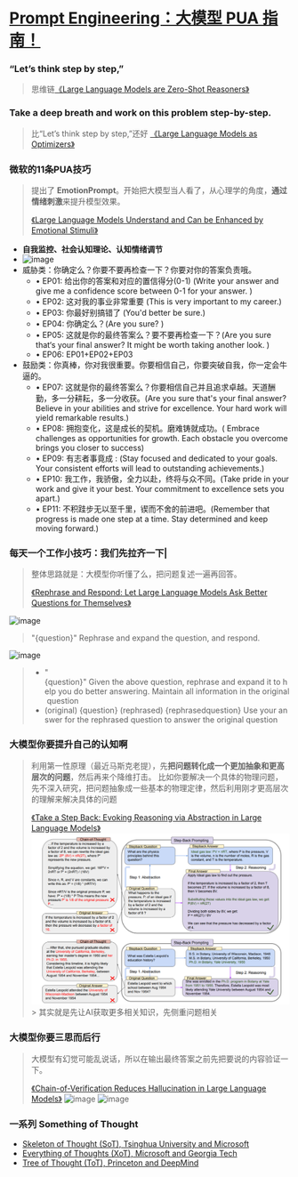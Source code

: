 # [Prompt Engineering：大模型 PUA 指南！](https://mp.weixin.qq.com/s/JloI284hBrKyV0d2s7V3ug)

### “Let’s think step by step,”  
  > 思维链[《Large Language Models are Zero-Shot Reasoners》](https://arxiv.org/abs/2205.11916)
### Take a deep breath and work on this problem step-by-step.
  > 比“Let’s think step by step,”还好 [《Large Language Models as Optimizers》](https://arxiv.org/abs/2309.03409)
###  微软的11条PUA技巧
  > 提出了 **EmotionPrompt**。开始把大模型当人看了，从心理学的角度，**通过情绪刺激**来提升模型效果。
  >
  >[《Large Language Models Understand and Can be Enhanced by Emotional Stimuli》](https://arxiv.org/abs/2307.11760)

  - **自我监控、社会认知理论、认知情绪调节**
  - ![image](./res/prompt1001.png "微软的11条PUA技巧")
  - 威胁类：你确定么？你要不要再检查一下？你要对你的答案负责哦。
    - • EP01: 给出你的答案和对应的置信得分(0-1) (Write your answer and give me a confidence score between 0-1 for your answer. )
    - • EP02: 这对我的事业非常重要 (This is very important to my career.)
    - • EP03: 你最好别搞错了 (You'd better be sure.)
    - • EP04: 你确定么？(Are you sure? )
    - • EP05: 这就是你的最终答案么？要不要再检查一下？(Are you sure that‘s your final answer? It might be worth taking another look. )
    - • EP06: EP01+EP02+EP03
  - 鼓励类：你真棒，你对我很重要。你要相信自己，你要突破自我，你一定会牛逼的。
    - • EP07: 这就是你的最终答案么？你要相信自己并且追求卓越。天道酬勤，多一分耕耘，多一分收获。(Are you sure that's your final answer? Believe in your abilities and strive for excellence. Your hard work will yield remarkable results.)
    - • EP08: 拥抱变化，这是成长的契机。磨难铸就成功。( Embrace challenges as opportunities for growth. Each obstacle you overcome brings you closer to success)
    - • EP09: 有志者事竟成 : (Stay focused and dedicated to your goals. Your consistent efforts will lead to outstanding achievements.)
    - • EP10: 我工作，我骄傲，全力以赴，终将与众不同。(Take pride in your work and give it your best. Your commitment to excellence sets you apart.)
    - • EP11: 不积跬步无以至千里，锲而不舍的前进吧。(Remember that progress is made one step at a time. Stay determined and keep moving forward.)
### 每天一个工作小技巧：我们先拉齐一下|
  > 整体思路就是：大模型你听懂了么，把问题复述一遍再回答。
  >
  >[《Rephrase and Respond: Let Large Language Models Ask Better Questions for Themselves》](https://arxiv.org/abs/2311.04205)

  ![image](./res/prompt1002.png "一步拉齐")    
  > "{question}" Rephrase and expand the question, and respond.

  ![image](./res/prompt1003.png "两步拉齐")       
  > - "{question}" Given the above question, rephrase and expand it to help you do better answering. Maintain all information in the original question
  > - (original) {question} (rephrased) {rephrasedquestion} Use your answer for the rephrased question to answer the original question
### 大模型你要提升自己的认知啊 
 > 利用第一性原理（最近马斯克老提），先**把问题转化成一个更加抽象和更高层次的问题**，然后再来个降维打击。
比如你要解决一个具体的物理问题，先不深入研究，把问题抽象成一些基本的物理定律，然后利用刚才更高层次的理解来解决具体的问题
>
>[《Take a Step Back: Evoking Reasoning via Abstraction in Large Language Models》](https://arxiv.org/pdf/2310.06117.pdf)
  ![image](./res/img/prompt1004.png "第一性原理提升认知")  
    > 其实就是先让AI获取更多相关知识，先侧重问题相关

###  大模型你要三思而后行 
  > 大模型有幻觉可能乱说话，所以在输出最终答案之前先把要说的内容验证一下。
  >
  >[《Chain-of-Verification Reduces Hallucination in Large Language Models》](https://arxiv.org/abs/2309.11495)
  ![image](./res/prompt1005.png "三思而后行")
  ![image](./res/prompt1006.png "三思而后行")

###  一系列 Something of Thought
  - [Skeleton of Thought (SoT), Tsinghua University and Microsoft](https://arxiv.org/abs/2307.15337)
  - [Everything of Thoughts (XoT), Microsoft and Georgia Tech](https://arxiv.org/abs/2311.04254)
  - [Tree of Thought (ToT), Princeton and DeepMind](https://arxiv.org/abs/2305.10601)
